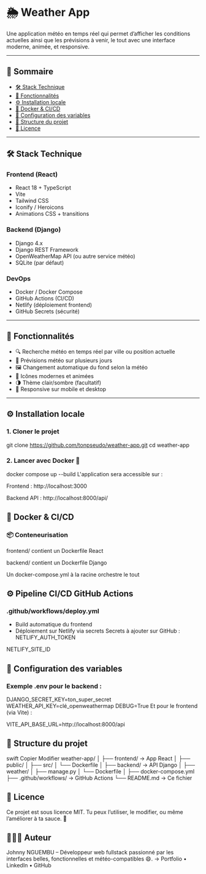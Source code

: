# 🌦️ Weather App

Une application météo en temps réel qui permet d’afficher les conditions actuelles ainsi que les prévisions à venir, le tout avec une interface moderne, animée, et responsive.

---

## 🧩 Sommaire

- [🛠️ Stack Technique](#️-stack-technique)
- [🚀 Fonctionnalités](#-fonctionnalités)
- [⚙️ Installation locale](#️-installation-locale)
- [🐳 Docker & CI/CD](#-docker--cicd)
- [🔐 Configuration des variables](#-configuration-des-variables)
- [📁 Structure du projet](#-structure-du-projet)
- [📄 Licence](#-licence)

---

## 🛠️ Stack Technique

### Frontend (React)
- React 18 + TypeScript
- Vite
- Tailwind CSS
- Iconify / Heroicons
- Animations CSS + transitions

### Backend (Django)
- Django 4.x
- Django REST Framework
- OpenWeatherMap API (ou autre service météo)
- SQLite (par défaut)

### DevOps
- Docker / Docker Compose
- GitHub Actions (CI/CD)
- Netlify (déploiement frontend)
- GitHub Secrets (sécurité)

---

## 🚀 Fonctionnalités

- 🔍 Recherche météo en temps réel par ville ou position actuelle
- 📅 Prévisions météo sur plusieurs jours
- 🖼️ Changement automatique du fond selon la météo
- 🎨 Icônes modernes et animées
- 🌗 Thème clair/sombre (facultatif)
- 📱 Responsive sur mobile et desktop

---

## ⚙️ Installation locale

### 1. Cloner le projet

git clone https://github.com/tonpseudo/weather-app.git
cd weather-app
### 2. Lancer avec Docker 🐳

docker compose up --build
L'application sera accessible sur :

Frontend : http://localhost:3000

Backend API : http://localhost:8000/api/

## 🐳 Docker & CI/CD
### 📦 Conteneurisation
frontend/ contient un Dockerfile React

backend/ contient un Dockerfile Django

Un docker-compose.yml à la racine orchestre le tout

## ⚙️ Pipeline CI/CD GitHub Actions

### .github/workflows/deploy.yml
- Build automatique du frontend
- Déploiement sur Netlify via secrets
Secrets à ajouter sur GitHub :
NETLIFY_AUTH_TOKEN

NETLIFY_SITE_ID

## 🔐 Configuration des variables
### Exemple .env pour le backend :


DJANGO_SECRET_KEY=ton_super_secret
WEATHER_API_KEY=clé_openweathermap
DEBUG=True
Et pour le frontend (via Vite) :


VITE_API_BASE_URL=http://localhost:8000/api

## 📁 Structure du projet
swift
Copier
Modifier
weather-app/
│
├── frontend/             → App React
│   ├── public/
│   ├── src/
│   └── Dockerfile
│
├── backend/              → API Django
│   ├── weather/
│   ├── manage.py
│   └── Dockerfile
│
├── docker-compose.yml
├── .github/workflows/    → GitHub Actions
└── README.md             → Ce fichier
## 📄 Licence
Ce projet est sous licence MIT.
Tu peux l’utiliser, le modifier, ou même l’améliorer à ta sauce. 🍲

## 👨🏽‍💻 Auteur
Johnny NGUEMBU – Développeur web fullstack passionné par les interfaces belles, fonctionnelles et météo-compatibles 😄.
→ Portfolio • LinkedIn • GitHub
